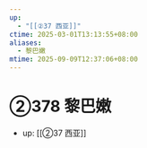 ```yaml
---
up:
  - "[[②37 西亚]]"
ctime: 2025-03-01T13:13:55+08:00
aliases:
  - 黎巴嫩
mtime: 2025-09-09T12:37:06+08:00
---
```


# ②378 黎巴嫩

- up: [[②37 西亚]]
